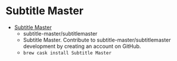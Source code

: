 # Subtitle Master
- [Subtitle Master](https://github.com/subtitle-master/subtitlemaster/releases)
  -  subtitle-master/subtitlemaster
  - Subtitle Master. Contribute to subtitle-master/subtitlemaster development by creating an account on GitHub.
  - `brew cask install Subtitle Master`
